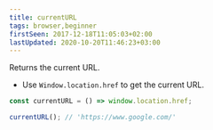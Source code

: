 ```yaml
---
title: currentURL
tags: browser,beginner
firstSeen: 2017-12-18T11:05:03+02:00
lastUpdated: 2020-10-20T11:46:23+03:00
---
```


Returns the current URL.

- Use `Window.location.href` to get the current URL.

```js
const currentURL = () => window.location.href;
```

```js
currentURL(); // 'https://www.google.com/'
```
